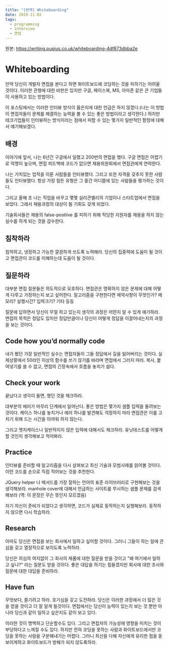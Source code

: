 ```yaml
---
title: "[번역] Whiteboarding"
date: 2019-11-02
tags:
  - programming
  - interview
  - 면접
---
```


원본:  https://writing.pupius.co.uk/whiteboarding-4df873dbba2e

# Whiteboarding

만약 당신이 개발자 면접을 본다고 하면 화이트보드에 코딩하는 것을 피하기는 어려울 것이다. 이러한 관행에 대한 비판은 있지만 구글, 페이스북, MS, 아마존 같은 큰 기업들이 사용하고 있는 방법이다.

이 포스팅에서는 이러한 인터뷰 방식이 옳은지에 대한 언급은 하지 않겠다.(나는 이 방법이 면접자들이 문제를 해결하는 능력을 볼 수 있는 좋은 방법이라고 생각한다.) 하지만 테크기업들이 인터뷰하는 방식이라는 점에서 피할 수 있는 몇가지 일반적인 함정에 대해서 얘기해보겠다.

## 배경
이야기에 앞서, 나는 6년간 구글에서 일했고 200번의 면접을 했다. 구글 면접은 어렵기로 악명이 높으며, 면접 피드백에 코드가 없으면 채용위원회에서 면접관에게 연락한다. 

나는 가치있는 업적을 이룬 사람들을 인터뷰했다. 그리고 또한 자격을 갖추지 못한 사람들도 인터뷰했다. 항상 가장 힘든 유형은 그 중간 어디쯤에 있는 사람들을 평가하는 것이다.

그리고 올해 초 나는 직업을 바꾸고 몇몇 실리콘밸리의 기업이나 스타트업에서 면접을 보았다. 그래서 채용과정의 대상이 될 기회도 갖게 되었다.

기술회사들은 채용의 false-postiive 를 피하기 위해 적당한 지원자를 채용을 하지 않는 실수를 하게 되는 것을 감수한다.  

## 침착하라
침착하고, 냉정하고 가능한 깔끔하게 쓰도록 노력해라. 당신의 집중력에 도움이 될 것이고 면접관이 코드를 이해하는데 도움이 될 것이다.

## 질문하라
대부분 면접 질문들은 의도적으로 모호하다. 면접관은 명확하지 않은 문제에 대해 어떻게 다루고 가정하는지 보고 싶어한다. 알고리즘을 구현한다면 제약사항이 무엇인가? 메모리? 실행시간? 입력크기? 기타 등등

질문에 답하면서 당신이 무얼 하고 있는지 생각의 과정은 어떤지 알 수 있게 얘기하라. 면접의 목적은 정답도 있지만 정답만큼이나 당신이 어떻게 정답을 이끌어내는지의 과정을 보는 것이다. 

## Code how you’d normally code
내가 봤던 가장 일반적인 실수는 면접자들이 그들 정답에서 길을 잃어버리는 것이다. 실제상황에서 50라인 이상의 함수를 쓰기 않기를 바라며 면접에서 그러지 마라. 복사, 붙여넣기를 쓸 수 없고, 면접의 긴장속에서 흐름을 놓치기 쉽다. 

## Check your work

끝났다고 생각이 들면, 했던 것을 체크하라.

대부분의 에러가 마무리 단계에서 일어난다. 좋은 방법은 몇가지 샘플 입력을 돌려보는 것이다. 케이스 하나를 놓치거나 에러 하나를 발견해도 걱정하지 마라 면접관은 이를 고치기 위해 드는 시간을 아까워 하지 않는다. 

그리고 엣지케이스나 일반적이지 않은 입력에 대해서도 체크하라. 유닛테스트를 어떻게 할 것인지 생각해보고 적어봐라.

## Practice
인터뷰를 준비할 때 알고리즘을 다시 살펴보고 최신 기술과 모범사례를 읽어볼 것이다. 이런 코드를 손으로 직접 적어보는 것을 추천한다. 

JQuery helper 나 메서드를 가장 잘하는 언어의 표준 라이브러리로 구현해보는 것을 생각해보라. manhole cover에 대해서 언급하는 사이트를 무시하는 샘플 문제를 검색해보라 (역: 이 문장은 무슨 뜻인지 모르겠음)

자기 자신이 준비가 되었다고 생각하면, 코드가 실제로 동작하는지 실행해보라. 동작하지 않으면 다시 학습하라.

## Research
아마도 당신은 면접을 보는 회사에서 일하고 싶어할 것이다. 그러니 그들이 하는 일에 관심을 갖고 열정적으로 보이도록 노력하라.

당신은 의심의 여지없이 그 회사의 제품에 대한 질문을 받을 것이고 "왜 여기에서 일하고 싶나?" 라는 질문도 받을 것이다. 좋은 대답을 하기는 힘들겠지만 회사에 대한 조사와 질문에 대한 대답을 준비하라.

## Have fun

무엇보다, 즐기려고 하라. 호기심을 갖고 도전하라. 당신은 이러한 과정에서 더 많은 것을 얻을 것이고 더 잘 알게 될것이다. 면접에서는 당신이 능력이 있는지 보는 것 뿐만 아니라 당신과 같이 일하고 싶은지도 같이 보고 있다.

이러한 것이 명백하고 단순할수도 있다. 그리고 면접자의 가능성에 영향을 미치는 것이 부당하다고 느껴질 수도 있다. 하지만 전혀 코딩을 못하는 사람과 화이트보드에서만 코딩을 못하는 사람을 구분해내기는 어렵다. 그러니 최선을 다해 자신에게 유리한 점을 돋보이게하고 화이트보드가 방해가 되지 않도록하라. 
